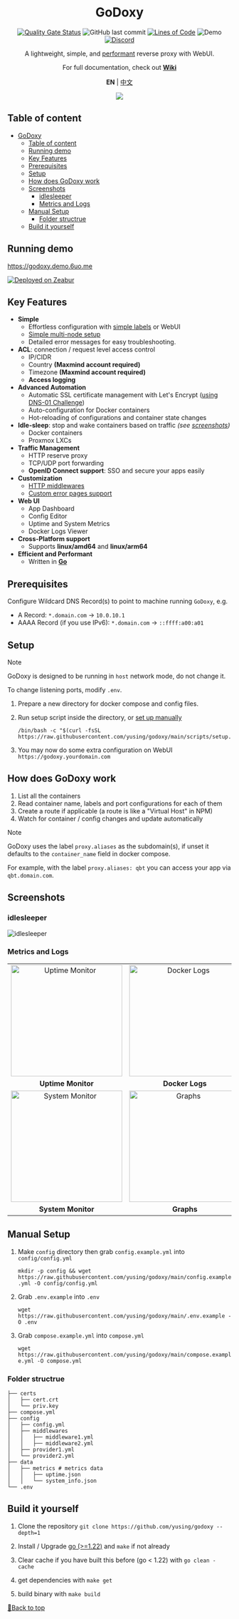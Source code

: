 <div align="center">

# GoDoxy

[![Quality Gate Status](https://sonarcloud.io/api/project_badges/measure?project=yusing_go-proxy&metric=alert_status)](https://sonarcloud.io/summary/new_code?id=yusing_godoxy)
![GitHub last commit](https://img.shields.io/github/last-commit/yusing/godoxy)
[![Lines of Code](https://sonarcloud.io/api/project_badges/measure?project=yusing_go-proxy&metric=ncloc)](https://sonarcloud.io/summary/new_code?id=yusing_godoxy)
![Demo](https://img.shields.io/website?url=https%3A%2F%2Fgodoxy.demo.6uo.me&label=Demo&link=https%3A%2F%2Fgodoxy.demo.6uo.me)
[![Discord](https://dcbadge.limes.pink/api/server/umReR62nRd?style=flat)](https://discord.gg/umReR62nRd)

A lightweight, simple, and [performant](https://github.com/yusing/godoxy/wiki/Benchmarks) reverse proxy with WebUI.

For full documentation, check out **[Wiki](https://github.com/yusing/godoxy/wiki)**

**EN** | <a href="README_CHT.md">中文</a>

<img src="screenshots/webui.jpg" style="max-width: 650">

</div>

## Table of content

<!-- TOC -->

- [GoDoxy](#godoxy)
  - [Table of content](#table-of-content)
  - [Running demo](#running-demo)
  - [Key Features](#key-features)
  - [Prerequisites](#prerequisites)
  - [Setup](#setup)
  - [How does GoDoxy work](#how-does-godoxy-work)
  - [Screenshots](#screenshots)
    - [idlesleeper](#idlesleeper)
    - [Metrics and Logs](#metrics-and-logs)
  - [Manual Setup](#manual-setup)
    - [Folder structrue](#folder-structrue)
  - [Build it yourself](#build-it-yourself)

## Running demo

<https://godoxy.demo.6uo.me>

[![Deployed on Zeabur](https://zeabur.com/deployed-on-zeabur-dark.svg)](https://zeabur.com/referral?referralCode=yusing&utm_source=yusing&utm_campaign=oss)

## Key Features

- **Simple**
  - Effortless configuration with [simple labels](https://github.com/yusing/godoxy/wiki/Docker-labels-and-Route-Files) or WebUI
  - [Simple multi-node setup](https://github.com/yusing/godoxy/wiki/Configurations#multi-docker-nodes-setup)
  - Detailed error messages for easy troubleshooting.
- **ACL**: connection / request level access control
  - IP/CIDR
  - Country **(Maxmind account required)**
  - Timezone **(Maxmind account required)**
  - **Access logging**
- **Advanced Automation**
  - Automatic SSL certificate management with Let's Encrypt ([using DNS-01 Challenge](https://github.com/yusing/go-proxy/wiki/Supported-DNS%E2%80%9001-Providers))
  - Auto-configuration for Docker containers
  - Hot-reloading of configurations and container state changes
- **Idle-sleep**: stop and wake containers based on traffic _(see [screenshots](#idlesleeper))_
  - Docker containers
  - Proxmox LXCs
- **Traffic Management**
  - HTTP reserve proxy
  - TCP/UDP port forwarding
  - **OpenID Connect support**: SSO and secure your apps easily
- **Customization**
  - [HTTP middlewares](https://github.com/yusing/go-proxy/wiki/Middlewares)
  - [Custom error pages support](https://github.com/yusing/go-proxy/wiki/Middlewares#custom-error-pages)
- **Web UI**
  - App Dashboard
  - Config Editor
  - Uptime and System Metrics
  - Docker Logs Viewer
- **Cross-Platform support**
  - Supports **linux/amd64** and **linux/arm64**
- **Efficient and Performant**
  - Written in **[Go](https://go.dev)**

## Prerequisites

Configure Wildcard DNS Record(s) to point to machine running `GoDoxy`, e.g.

- A Record: `*.domain.com` -> `10.0.10.1`
- AAAA Record (if you use IPv6): `*.domain.com` -> `::ffff:a00:a01`

## Setup

> [!NOTE]
> GoDoxy is designed to be running in `host` network mode, do not change it.
>
> To change listening ports, modify `.env`.

1. Prepare a new directory for docker compose and config files.

2. Run setup script inside the directory, or [set up manually](#manual-setup)

   ```shell
   /bin/bash -c "$(curl -fsSL https://raw.githubusercontent.com/yusing/godoxy/main/scripts/setup.sh)"
   ```

3. You may now do some extra configuration on WebUI `https://godoxy.yourdomain.com`

## How does GoDoxy work

1. List all the containers
2. Read container name, labels and port configurations for each of them
3. Create a route if applicable (a route is like a "Virtual Host" in NPM)
4. Watch for container / config changes and update automatically

> [!NOTE]
> GoDoxy uses the label `proxy.aliases` as the subdomain(s), if unset it defaults to the `container_name` field in docker compose.
>
> For example, with the label `proxy.aliases: qbt` you can access your app via `qbt.domain.com`.

## Screenshots

### idlesleeper

![idlesleeper](screenshots/idlesleeper.webp)

### Metrics and Logs

<div align="center">
  <table>
    <tr>
      <td align="center"><img src="screenshots/uptime.png" alt="Uptime Monitor" width="250"/></td>
      <td align="center"><img src="screenshots/docker-logs.jpg" alt="Docker Logs" width="250"/></td>
      <td align="center"><img src="screenshots/docker.jpg" alt="Server Overview" width="250"/></td>
    </tr>
    <tr>
      <td align="center"><b>Uptime Monitor</b></td>
      <td align="center"><b>Docker Logs</b></td>
      <td align="center"><b>Server Overview</b></td>
    </tr>
        <tr>
      <td align="center"><img src="screenshots/system-monitor.jpg" alt="System Monitor" width="250"/></td>
      <td align="center"><img src="screenshots/system-info-graphs.jpg" alt="Graphs" width="250"/></td>
    </tr>
    <tr>
      <td align="center"><b>System Monitor</b></td>
      <td align="center"><b>Graphs</b></td>
    </tr>
  </table>
</div>

## Manual Setup

1. Make `config` directory then grab `config.example.yml` into `config/config.yml`

   `mkdir -p config && wget https://raw.githubusercontent.com/yusing/godoxy/main/config.example.yml -O config/config.yml`

2. Grab `.env.example` into `.env`

   `wget https://raw.githubusercontent.com/yusing/godoxy/main/.env.example -O .env`

3. Grab `compose.example.yml` into `compose.yml`

   `wget https://raw.githubusercontent.com/yusing/godoxy/main/compose.example.yml -O compose.yml`

### Folder structrue

```shell
├── certs
│   ├── cert.crt
│   └── priv.key
├── compose.yml
├── config
│   ├── config.yml
│   ├── middlewares
│   │   ├── middleware1.yml
│   │   ├── middleware2.yml
│   ├── provider1.yml
│   └── provider2.yml
├── data
│   ├── metrics # metrics data
│   │   ├── uptime.json
│   │   └── system_info.json
└── .env
```

## Build it yourself

1. Clone the repository `git clone https://github.com/yusing/godoxy --depth=1`

2. Install / Upgrade [go (>=1.22)](https://go.dev/doc/install) and `make` if not already

3. Clear cache if you have built this before (go < 1.22) with `go clean -cache`

4. get dependencies with `make get`

5. build binary with `make build`

[🔼Back to top](#table-of-content)
